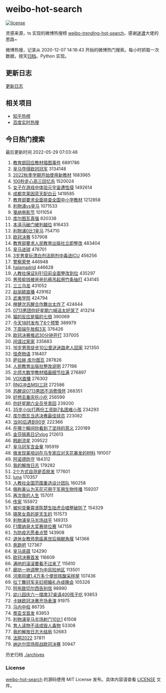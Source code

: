 # weibo-hot-search

[![license](https://img.shields.io/github/license/Arrackisarookie/weibo-hot-search)](https://github.com/Arrackisarookie/weibo-hot-search/blob/master/LICENSE)

灵感来源，ts 实现的微博热搜榜 [weibo-trending-hot-search](https://github.com/justjavac/weibo-trending-hot-search)，感谢[迷渡](https://github.com/justjavac)大佬的思路~

微博热搜，记录从 2020-12-07 14:16:43 开始的微博热门搜索。每小时抓取一次数据，按天[归档](./archives)。Python 实现。

## 更新日志
[更新日志](./UPDATE.md)

## 相关项目
+ [知乎热榜](https://github.com/Arrackisarookie/zhihu-top-search)
+ [百度实时热搜](https://github.com/Arrackisarookie/baidu-hot-search)

## 今日热门搜索

<!-- Rank Begin -->

最后更新时间 2022-05-29 07:03:48

1. [教育部回应教材插图事件](https://s.weibo.com/weibo?q=%23%E6%95%99%E8%82%B2%E9%83%A8%E5%9B%9E%E5%BA%94%E6%95%99%E6%9D%90%E6%8F%92%E5%9B%BE%E4%BA%8B%E4%BB%B6%23&Refer=top) 6891786
1. [皇马夺得欧冠冠军](https://s.weibo.com/weibo?q=%E7%9A%87%E9%A9%AC%E5%A4%BA%E5%BE%97%E6%AC%A7%E5%86%A0%E5%86%A0%E5%86%9B&Refer=top) 3134148
1. [2022秋季学期开始使用新教材](https://s.weibo.com/weibo?q=%232022%E7%A7%8B%E5%AD%A3%E5%AD%A6%E6%9C%9F%E5%BC%80%E5%A7%8B%E4%BD%BF%E7%94%A8%E6%96%B0%E6%95%99%E6%9D%90%23&Refer=top) 1683965
1. [100秒走心高三回忆杀](https://s.weibo.com/weibo?q=%23100%E7%A7%92%E8%B5%B0%E5%BF%83%E9%AB%98%E4%B8%89%E5%9B%9E%E5%BF%86%E6%9D%80%23&Refer=top) 1520024
1. [女子在游戏中体验元宇宙遭性侵](https://s.weibo.com/weibo?q=%23%E5%A5%B3%E5%AD%90%E5%9C%A8%E6%B8%B8%E6%88%8F%E4%B8%AD%E4%BD%93%E9%AA%8C%E5%85%83%E5%AE%87%E5%AE%99%E9%81%AD%E6%80%A7%E4%BE%B5%23&Refer=top) 1492614
1. [成都克莱因蓝天配白云](https://s.weibo.com/weibo?q=%23%E6%88%90%E9%83%BD%E5%85%8B%E8%8E%B1%E5%9B%A0%E8%93%9D%E5%A4%A9%E9%85%8D%E7%99%BD%E4%BA%91%23&Refer=top) 1419585
1. [教育部要求全面排查全国中小学教材](https://s.weibo.com/weibo?q=%23%E6%95%99%E8%82%B2%E9%83%A8%E8%A6%81%E6%B1%82%E5%85%A8%E9%9D%A2%E6%8E%92%E6%9F%A5%E5%85%A8%E5%9B%BD%E4%B8%AD%E5%B0%8F%E5%AD%A6%E6%95%99%E6%9D%90%23&Refer=top) 1212858
1. [利物浦vs皇马](https://s.weibo.com/weibo?q=%23%E5%88%A9%E7%89%A9%E6%B5%A6vs%E7%9A%87%E9%A9%AC%23&Refer=top) 1071533
1. [戛纳电影节](https://s.weibo.com/weibo?q=%E6%88%9B%E7%BA%B3%E7%94%B5%E5%BD%B1%E8%8A%82&Refer=top) 1011054
1. [库尔图瓦真强](https://s.weibo.com/weibo?q=%23%E5%BA%93%E5%B0%94%E5%9B%BE%E7%93%A6%E7%9C%9F%E5%BC%BA%23&Refer=top) 820338
1. [本泽马破门被判越位](https://s.weibo.com/weibo?q=%E6%9C%AC%E6%B3%BD%E9%A9%AC%E7%A0%B4%E9%97%A8%E8%A2%AB%E5%88%A4%E8%B6%8A%E4%BD%8D&Refer=top) 816433
1. [利物浦0比1皇马](https://s.weibo.com/weibo?q=%23%E5%88%A9%E7%89%A9%E6%B5%A60%E6%AF%941%E7%9A%87%E9%A9%AC%23&Refer=top) 754710
1. [欧冠决赛](https://s.weibo.com/weibo?q=%23%E6%AC%A7%E5%86%A0%E5%86%B3%E8%B5%9B%23&Refer=top) 537908
1. [教育部要求人民教育出版社立即整改](https://s.weibo.com/weibo?q=%23%E6%95%99%E8%82%B2%E9%83%A8%E8%A6%81%E6%B1%82%E4%BA%BA%E6%B0%91%E6%95%99%E8%82%B2%E5%87%BA%E7%89%88%E7%A4%BE%E7%AB%8B%E5%8D%B3%E6%95%B4%E6%94%B9%23&Refer=top) 483404
1. [皇马进球](https://s.weibo.com/weibo?q=%E7%9A%87%E9%A9%AC%E8%BF%9B%E7%90%83&Refer=top) 478701
1. [3岁男童玩漂白剂洁厕剂中毒进ICU](https://s.weibo.com/weibo?q=%233%E5%B2%81%E7%94%B7%E7%AB%A5%E7%8E%A9%E6%BC%82%E7%99%BD%E5%89%82%E6%B4%81%E5%8E%95%E5%89%82%E4%B8%AD%E6%AF%92%E8%BF%9BICU%23&Refer=top) 456256
1. [警察荣誉](https://s.weibo.com/weibo?q=%23%E8%AD%A6%E5%AF%9F%E8%8D%A3%E8%AA%89%23&Refer=top) 446948
1. [halamadrid](https://s.weibo.com/weibo?q=%23halamadrid%23&Refer=top) 446628
1. [人教社保证9月1日前全面整改到位](https://s.weibo.com/weibo?q=%23%E4%BA%BA%E6%95%99%E7%A4%BE%E4%BF%9D%E8%AF%819%E6%9C%881%E6%97%A5%E5%89%8D%E5%85%A8%E9%9D%A2%E6%95%B4%E6%94%B9%E5%88%B0%E4%BD%8D%23&Refer=top) 435297
1. [男孩偷钱被爸爸扒裤吊起用竹条抽打](https://s.weibo.com/weibo?q=%23%E7%94%B7%E5%AD%A9%E5%81%B7%E9%92%B1%E8%A2%AB%E7%88%B8%E7%88%B8%E6%89%92%E8%A3%A4%E5%90%8A%E8%B5%B7%E7%94%A8%E7%AB%B9%E6%9D%A1%E6%8A%BD%E6%89%93%23&Refer=top) 434145
1. [三三乌龙](https://s.weibo.com/weibo?q=%E4%B8%89%E4%B8%89%E4%B9%8C%E9%BE%99&Refer=top) 431052
1. [赵丽颖直播](https://s.weibo.com/weibo?q=%23%E8%B5%B5%E4%B8%BD%E9%A2%96%E7%9B%B4%E6%92%AD%23&Refer=top) 429162
1. [武夷学院](https://s.weibo.com/weibo?q=%E6%AD%A6%E5%A4%B7%E5%AD%A6%E9%99%A2&Refer=top) 424794
1. [檀健次苏醒合作舞台太炸了](https://s.weibo.com/weibo?q=%23%E6%AA%80%E5%81%A5%E6%AC%A1%E8%8B%8F%E9%86%92%E5%90%88%E4%BD%9C%E8%88%9E%E5%8F%B0%E5%A4%AA%E7%82%B8%E4%BA%86%23&Refer=top) 424644
1. [0713男团你好星期六喊话太好哭了](https://s.weibo.com/weibo?q=%230713%E7%94%B7%E5%9B%A2%E4%BD%A0%E5%A5%BD%E6%98%9F%E6%9C%9F%E5%85%AD%E5%96%8A%E8%AF%9D%E5%A4%AA%E5%A5%BD%E5%93%AD%E4%BA%86%23&Refer=top) 413214
1. [猫的反应是猫的七倍](https://s.weibo.com/weibo?q=%23%E7%8C%AB%E7%9A%84%E5%8F%8D%E5%BA%94%E6%98%AF%E7%8C%AB%E7%9A%84%E4%B8%83%E5%80%8D%23&Refer=top) 390069
1. [今天18时发布了6个预警](https://s.weibo.com/weibo?q=%23%E4%BB%8A%E5%A4%A918%E6%97%B6%E5%8F%91%E5%B8%83%E4%BA%866%E4%B8%AA%E9%A2%84%E8%AD%A6%23&Refer=top) 389979
1. [下周端午放假3天](https://s.weibo.com/weibo?q=%23%E4%B8%8B%E5%91%A8%E7%AB%AF%E5%8D%88%E6%94%BE%E5%81%873%E5%A4%A9%23&Refer=top) 376426
1. [欧冠决赛推迟30分钟开打](https://s.weibo.com/weibo?q=%23%E6%AC%A7%E5%86%A0%E5%86%B3%E8%B5%9B%E6%8E%A8%E8%BF%9F30%E5%88%86%E9%92%9F%E5%BC%80%E6%89%93%23&Refer=top) 337005
1. [间谍过家家](https://s.weibo.com/weibo?q=%23%E9%97%B4%E8%B0%8D%E8%BF%87%E5%AE%B6%E5%AE%B6%23&Refer=top) 335883
1. [16岁男孩徒步10公里送迷路老人回家](https://s.weibo.com/weibo?q=%2316%E5%B2%81%E7%94%B7%E5%AD%A9%E5%BE%92%E6%AD%A510%E5%85%AC%E9%87%8C%E9%80%81%E8%BF%B7%E8%B7%AF%E8%80%81%E4%BA%BA%E5%9B%9E%E5%AE%B6%23&Refer=top) 321350
1. [怪奇物语](https://s.weibo.com/weibo?q=%E6%80%AA%E5%A5%87%E7%89%A9%E8%AF%AD&Refer=top) 318407
1. [萨拉赫 库尔图瓦](https://s.weibo.com/weibo?q=%E8%90%A8%E6%8B%89%E8%B5%AB%20%E5%BA%93%E5%B0%94%E5%9B%BE%E7%93%A6&Refer=top) 287826
1. [人民教育出版社整改说明](https://s.weibo.com/weibo?q=%23%E4%BA%BA%E6%B0%91%E6%95%99%E8%82%B2%E5%87%BA%E7%89%88%E7%A4%BE%E6%95%B4%E6%94%B9%E8%AF%B4%E6%98%8E%23&Refer=top) 277198
1. [北师大数学教材插画细节拉满](https://s.weibo.com/weibo?q=%23%E5%8C%97%E5%B8%88%E5%A4%A7%E6%95%B0%E5%AD%A6%E6%95%99%E6%9D%90%E6%8F%92%E7%94%BB%E7%BB%86%E8%8A%82%E6%8B%89%E6%BB%A1%23&Refer=top) 276897
1. [VOX直播](https://s.weibo.com/weibo?q=VOX%E7%9B%B4%E6%92%AD&Refer=top) 276302
1. [RNG冲击MSI三冠](https://s.weibo.com/weibo?q=%23RNG%E5%86%B2%E5%87%BBMSI%E4%B8%89%E5%86%A0%23&Refer=top) 272586
1. [苏醒说0713男团不消费情怀](https://s.weibo.com/weibo?q=%23%E8%8B%8F%E9%86%92%E8%AF%B40713%E7%94%B7%E5%9B%A2%E4%B8%8D%E6%B6%88%E8%B4%B9%E6%83%85%E6%80%80%23&Refer=top) 268351
1. [好想去重庆吃小吃](https://s.weibo.com/weibo?q=%23%E5%A5%BD%E6%83%B3%E5%8E%BB%E9%87%8D%E5%BA%86%E5%90%83%E5%B0%8F%E5%90%83%23&Refer=top) 256599
1. [你好星期六全员爷青回](https://s.weibo.com/weibo?q=%23%E4%BD%A0%E5%A5%BD%E6%98%9F%E6%9C%9F%E5%85%AD%E5%85%A8%E5%91%98%E7%88%B7%E9%9D%92%E5%9B%9E%23&Refer=top) 239200
1. [35岁小伙打两份工资助7名困难小孩](https://s.weibo.com/weibo?q=%2335%E5%B2%81%E5%B0%8F%E4%BC%99%E6%89%93%E4%B8%A4%E4%BB%BD%E5%B7%A5%E8%B5%84%E5%8A%A97%E5%90%8D%E5%9B%B0%E9%9A%BE%E5%B0%8F%E5%AD%A9%23&Refer=top) 234293
1. [库尔图瓦当选决赛最佳球员](https://s.weibo.com/weibo?q=%23%E5%BA%93%E5%B0%94%E5%9B%BE%E7%93%A6%E5%BD%93%E9%80%89%E5%86%B3%E8%B5%9B%E6%9C%80%E4%BD%B3%E7%90%83%E5%91%98%23&Refer=top) 223082
1. [当90后遇到90岁](https://s.weibo.com/weibo?q=%23%E5%BD%9390%E5%90%8E%E9%81%87%E5%88%B090%E5%B2%81%23&Refer=top) 222366
1. [在哪个瞬间你看到了坚持的意义](https://s.weibo.com/weibo?q=%23%E5%9C%A8%E5%93%AA%E4%B8%AA%E7%9E%AC%E9%97%B4%E4%BD%A0%E7%9C%8B%E5%88%B0%E4%BA%86%E5%9D%9A%E6%8C%81%E7%9A%84%E6%84%8F%E4%B9%89%23&Refer=top) 220189
1. [金莎隔离日记vlog](https://s.weibo.com/weibo?q=%23%E9%87%91%E8%8E%8E%E9%9A%94%E7%A6%BB%E6%97%A5%E8%AE%B0vlog%23&Refer=top) 212613
1. [韩剧流星](https://s.weibo.com/weibo?q=%23%E9%9F%A9%E5%89%A7%E6%B5%81%E6%98%9F%23&Refer=top) 209522
1. [皇马冠军含金量](https://s.weibo.com/weibo?q=%E7%9A%87%E9%A9%AC%E5%86%A0%E5%86%9B%E5%90%AB%E9%87%91%E9%87%8F&Refer=top) 195919
1. [俄发现美培训在乌专家应对天花暴发的材料](https://s.weibo.com/weibo?q=%23%E4%BF%84%E5%8F%91%E7%8E%B0%E7%BE%8E%E5%9F%B9%E8%AE%AD%E5%9C%A8%E4%B9%8C%E4%B8%93%E5%AE%B6%E5%BA%94%E5%AF%B9%E5%A4%A9%E8%8A%B1%E6%9A%B4%E5%8F%91%E7%9A%84%E6%9D%90%E6%96%99%23&Refer=top) 191007
1. [阿诺德防守](https://s.weibo.com/weibo?q=%E9%98%BF%E8%AF%BA%E5%BE%B7%E9%98%B2%E5%AE%88&Refer=top) 184312
1. [我的解放日志](https://s.weibo.com/weibo?q=%23%E6%88%91%E7%9A%84%E8%A7%A3%E6%94%BE%E6%97%A5%E5%BF%97%23&Refer=top) 179282
1. [2个方式自测是否脱发](https://s.weibo.com/weibo?q=%232%E4%B8%AA%E6%96%B9%E5%BC%8F%E8%87%AA%E6%B5%8B%E6%98%AF%E5%90%A6%E8%84%B1%E5%8F%91%23&Refer=top) 177601
1. [luna](https://s.weibo.com/weibo?q=luna&Refer=top) 170357
1. [人教社全国范围重选设计团队](https://s.weibo.com/weibo?q=%23%E4%BA%BA%E6%95%99%E7%A4%BE%E5%85%A8%E5%9B%BD%E8%8C%83%E5%9B%B4%E9%87%8D%E9%80%89%E8%AE%BE%E8%AE%A1%E5%9B%A2%E9%98%9F%23&Refer=top) 160258
1. [俄称美认为天花可用于军用生物传播](https://s.weibo.com/weibo?q=%23%E4%BF%84%E7%A7%B0%E7%BE%8E%E8%AE%A4%E4%B8%BA%E5%A4%A9%E8%8A%B1%E5%8F%AF%E7%94%A8%E4%BA%8E%E5%86%9B%E7%94%A8%E7%94%9F%E7%89%A9%E4%BC%A0%E6%92%AD%23&Refer=top) 159207
1. [再次我的人生](https://s.weibo.com/weibo?q=%E5%86%8D%E6%AC%A1%E6%88%91%E7%9A%84%E4%BA%BA%E7%94%9F&Refer=top) 157011
1. [传家](https://s.weibo.com/weibo?q=%23%E4%BC%A0%E5%AE%B6%23&Refer=top) 155972
1. [被何炅秦霄贤陈楚生陆虎合唱整破防了](https://s.weibo.com/weibo?q=%23%E8%A2%AB%E4%BD%95%E7%82%85%E7%A7%A6%E9%9C%84%E8%B4%A4%E9%99%88%E6%A5%9A%E7%94%9F%E9%99%86%E8%99%8E%E5%90%88%E5%94%B1%E6%95%B4%E7%A0%B4%E9%98%B2%E4%BA%86%23&Refer=top) 154329
1. [搞笑女真的是天生的](https://s.weibo.com/weibo?q=%23%E6%90%9E%E7%AC%91%E5%A5%B3%E7%9C%9F%E7%9A%84%E6%98%AF%E5%A4%A9%E7%94%9F%E7%9A%84%23&Refer=top) 151573
1. [利物浦皇马半场战平](https://s.weibo.com/weibo?q=%23%E5%88%A9%E7%89%A9%E6%B5%A6%E7%9A%87%E9%A9%AC%E5%8D%8A%E5%9C%BA%E6%88%98%E5%B9%B3%23&Refer=top) 149313
1. [F1摩纳哥大奖赛排位赛](https://s.weibo.com/weibo?q=%23F1%E6%91%A9%E7%BA%B3%E5%93%A5%E5%A4%A7%E5%A5%96%E8%B5%9B%E6%8E%92%E4%BD%8D%E8%B5%9B%23&Refer=top) 147159
1. [为防疫志愿者点赞](https://s.weibo.com/weibo?q=%23%E4%B8%BA%E9%98%B2%E7%96%AB%E5%BF%97%E6%84%BF%E8%80%85%E7%82%B9%E8%B5%9E%23&Refer=top) 143908
1. [退休女教师患癌离世后捐献角膜](https://s.weibo.com/weibo?q=%23%E9%80%80%E4%BC%91%E5%A5%B3%E6%95%99%E5%B8%88%E6%82%A3%E7%99%8C%E7%A6%BB%E4%B8%96%E5%90%8E%E6%8D%90%E7%8C%AE%E8%A7%92%E8%86%9C%23&Refer=top) 141366
1. [奔跑吧](https://s.weibo.com/weibo?q=%E5%A5%94%E8%B7%91%E5%90%A7&Refer=top) 127367
1. [皇马底蕴](https://s.weibo.com/weibo?q=%E7%9A%87%E9%A9%AC%E5%BA%95%E8%95%B4&Refer=top) 124290
1. [欧冠决赛首发](https://s.weibo.com/weibo?q=%23%E6%AC%A7%E5%86%A0%E5%86%B3%E8%B5%9B%E9%A6%96%E5%8F%91%23&Refer=top) 116609
1. [满地的滚滚要看不过来了](https://s.weibo.com/weibo?q=%23%E6%BB%A1%E5%9C%B0%E7%9A%84%E6%BB%9A%E6%BB%9A%E8%A6%81%E7%9C%8B%E4%B8%8D%E8%BF%87%E6%9D%A5%E4%BA%86%23&Refer=top) 115610
1. [廊坊一地调整为中风险地区](https://s.weibo.com/weibo?q=%23%E5%BB%8A%E5%9D%8A%E4%B8%80%E5%9C%B0%E8%B0%83%E6%95%B4%E4%B8%BA%E4%B8%AD%E9%A3%8E%E9%99%A9%E5%9C%B0%E5%8C%BA%23&Refer=top) 113501
1. [河南将建1.4万多个便民核酸采样屋](https://s.weibo.com/weibo?q=%23%E6%B2%B3%E5%8D%97%E5%B0%86%E5%BB%BA1.4%E4%B8%87%E5%A4%9A%E4%B8%AA%E4%BE%BF%E6%B0%91%E6%A0%B8%E9%85%B8%E9%87%87%E6%A0%B7%E5%B1%8B%23&Refer=top) 107436
1. [拉丁舞冠军夫妇把婚礼办成晚会](https://s.weibo.com/weibo?q=%E6%8B%89%E4%B8%81%E8%88%9E%E5%86%A0%E5%86%9B%E5%A4%AB%E5%A6%87%E6%8A%8A%E5%A9%9A%E7%A4%BC%E5%8A%9E%E6%88%90%E6%99%9A%E4%BC%9A&Refer=top) 105326
1. [阿布致切尔西告别信](https://s.weibo.com/weibo?q=%23%E9%98%BF%E5%B8%83%E8%87%B4%E5%88%87%E5%B0%94%E8%A5%BF%E5%91%8A%E5%88%AB%E4%BF%A1%23&Refer=top) 98990
1. [幼儿园庆六一摆席37桌请400孩子吃](https://s.weibo.com/weibo?q=%23%E5%B9%BC%E5%84%BF%E5%9B%AD%E5%BA%86%E5%85%AD%E4%B8%80%E6%91%86%E5%B8%AD37%E6%A1%8C%E8%AF%B7400%E5%AD%A9%E5%AD%90%E5%90%83%23&Refer=top) 93853
1. [卡妹欧冠决赛开场表演](https://s.weibo.com/weibo?q=%E5%8D%A1%E5%A6%B9%E6%AC%A7%E5%86%A0%E5%86%B3%E8%B5%9B%E5%BC%80%E5%9C%BA%E8%A1%A8%E6%BC%94&Refer=top) 91975
1. [马内中柱](https://s.weibo.com/weibo?q=%23%E9%A9%AC%E5%86%85%E4%B8%AD%E6%9F%B1%23&Refer=top) 86735
1. [蒂亚戈首发](https://s.weibo.com/weibo?q=%E8%92%82%E4%BA%9A%E6%88%88%E9%A6%96%E5%8F%91&Refer=top) 83853
1. [利物浦皇马半场射门10比1](https://s.weibo.com/weibo?q=%E5%88%A9%E7%89%A9%E6%B5%A6%E7%9A%87%E9%A9%AC%E5%8D%8A%E5%9C%BA%E5%B0%84%E9%97%A810%E6%AF%941&Refer=top) 61508
1. [育人读物不该成毁人毒物](https://s.weibo.com/weibo?q=%23%E8%82%B2%E4%BA%BA%E8%AF%BB%E7%89%A9%E4%B8%8D%E8%AF%A5%E6%88%90%E6%AF%81%E4%BA%BA%E6%AF%92%E7%89%A9%23&Refer=top) 53308
1. [我的解放日志大结局](https://s.weibo.com/weibo?q=%23%E6%88%91%E7%9A%84%E8%A7%A3%E6%94%BE%E6%97%A5%E5%BF%97%E5%A4%A7%E7%BB%93%E5%B1%80%23&Refer=top) 52683
1. [法网2022](https://s.weibo.com/weibo?q=%23%E6%B3%95%E7%BD%912022%23&Refer=top) 37811
1. [纳达尔现场观战欧冠决赛](https://s.weibo.com/weibo?q=%23%E7%BA%B3%E8%BE%BE%E5%B0%94%E7%8E%B0%E5%9C%BA%E8%A7%82%E6%88%98%E6%AC%A7%E5%86%A0%E5%86%B3%E8%B5%9B%23&Refer=top) 30947
<!-- Rank End -->

历史归档 [./archives](./archives)

### License

[weibo-hot-search](https://github.com/Arrackisarookie/weibo-hot-search) 的源码使用 MIT License 发布。具体内容请查看 [LICENSE](./LICENSE) 文件。
